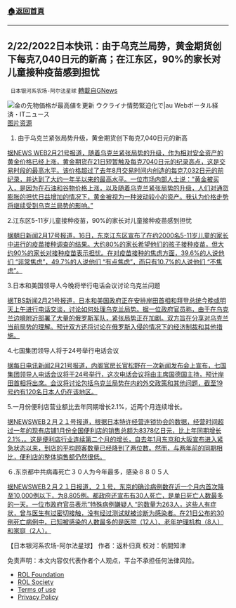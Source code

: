 ###  [:house:返回首頁](https://github.com/ourhimalayas/txt)
---


## 2/22/2022日本快讯：由于乌克兰局势，黄金期货创下每克7,040日元的新高；在江东区，90%的家长对儿童接种疫苗感到担忧
` 日本银河系农场-阿尔法星球` [轉載自GNews](https://gnews.org/zh-hans/2044666/)

![金の先物価格が最高値を更新 ウクライナ情勢緊迫化で|au Webポータル経済・ITニュース](https://portal.st-img.jp/detail/44682514b5ed58a6c8df61d23d05efec_1645423172_1.jpg)
[图片资源](https://www3.nhk.or.jp/news/html/20220221/k10013494561000.html?utm_int=news-business_contents_list-items_007)

1. 由于乌克兰紧张局势升级，黄金期货创下每克7,040日元的新高


[据NEWS WEB2月21号报道，随着乌克兰紧张局势的升级，作为相对安全资产的黄金价格已经上涨，黄金期货在21日短暂触及每克7040日元的纪录高点，这是交易时段的最高水平。该价格超过了去年8月交易时间内创造的每克7,032日元的前纪录，并达到了大约一年半以来的最高水平。一位市场内部人士说：”黄金被买入，是因为在石油和谷物价格上涨，以及随着乌克兰紧张局势的升级，人们对通货膨胀的担忧日益增加的情况下，黄金被视为一种波动较小的资产。我认为价格走势将继续受到乌克兰局势的影响。”](https://www3.nhk.or.jp/news/html/20220221/k10013494561000.html?utm_int=news-business_contents_list-items_007)

2.江东区5-11岁儿童接种疫苗，90%的家长对儿童接种疫苗感到担忧

[据朝日新闻2月17号报道，16日，东京江东区宣布了在约2000名5-11岁儿童的家长中进行的疫苗接种调查的结果。大约80%的家长希望他们的孩子接种疫苗，但大约90%的家长对接种疫苗表示担忧。在对疫苗接种的焦虑方面，39.6%的人说他们 “非常焦虑”，49.7%的人说他们 “有点焦虑”，而只有10.7%的人说他们 “不焦虑”。](https://news.yahoo.co.jp/articles/d6cfa12d6a855db37f47c6602b799908b6262aa2)

3.日本和美国领导人今晚将举行电话会议讨论乌克兰问题

[据TBS新闻2月21号报道，日本和美国政府正在安排岸田首相和拜登总统今晚或明天上午进行电话交谈，讨论如何处理乌克兰局势。据一位政府官员称，由于在乌克兰边境附近部署了大量的俄罗斯军队，紧张局势正在加剧。双方旨在分享对乌克兰当前局势的理解。预计双方还将讨论在俄罗斯入侵的情况下的经济制裁和其他措施。](https://news.yahoo.co.jp/articles/e855b35b1edf45762042527dbd737c7542689e80)

4.七国集团领导人将于24号举行电话会议

[据每日电讯新闻2月21号报道，内阁官房长官松野在一次新闻发布会上宣布，七国集团领导人电话会议将于24号举行，这次电话会议将由主席国德国主持，预计岸田首相将出席。会议将讨论包括乌克兰局势在内的外交政策和其他问题，截至19号约有120名日本人仍在该地区。](https://news.yahoo.co.jp/articles/4de4f5f1736fd462ff6fb803483c59c48664f8c5)

5.一月份便利店营业额比去年同期增长2.1%，近两个月连续增长。

[据NEWSWEB２月２１号报道，根据日本特许经营连锁协会的数据，经营时间超过一年的现有店铺1月份全国便利店的销售总额为8378亿日元，比上年同期增长2.1%，。这是便利店行业连续第二个月的增长，自去年1月东京和大阪宣布进入紧急状态以来，到店的平均顾客数量已经降到了两位数。然而，与两年前的同期相比，便利店的整体销售额仍然很低。](https://www3.nhk.or.jp/news/html/20220221/k10013495011000.html?utm_int=news-business_contents_news-main_005)

６.东京都中共病毒死亡３０人为今年最多，感染８８０５人

[据NEWSWEB２月２１日报道，２１号，东京的确诊病例数在近一个月内首次降至10,000例以下，为8,805例。都政府还宣布有30人死亡，是单日死亡人数最多的一天。一位市政府官员表示”特殊病例嫌疑人 “的数量为263人，这些人有症状，曾与医生有过密切接触，没有经过测试就被诊断为感染者。在21日公布的30例死亡病例中，已知被感染的人数最多的是医院（12人）、老年护理机构（8人）和家庭（2人）。](https://www3.nhk.or.jp/news/html/20220221/k10013494991000.html)

【日本银河系农场-阿尔法星球】
作者：返朴归真
校对：帆間知津

 

免责声明：本文内容仅代表作者个人观点，平台不承担任何法律风险。

- [ROL Foundation](https://rolfoundation.org/)
- [ROL Society](https://rolsociety.org/)
- [Terms of use](https://gnews.org/terms-of-use-3/)
- [Privacy Policy](https://gnews.org/privacy-policy/)
